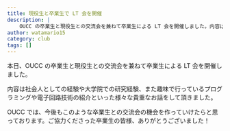 ```yaml
---
title: 現役生と卒業生で LT 会を開催
description: |
    OUCC の卒業生と現役生との交流会を兼ねて卒業生による LT 会を開催しました。内容は社会人としての経験や大学院での研究経験、また趣味で行っているプログラミングや電子回路技術の紹介といった様々な貴重なお話をして頂きました。OUCC では、今後もこのような卒業生との交流会の機会を作っていけたらと思っております。ご協力くださった卒業生の皆様、ありがとうございました！
author: watamario15
category: club
tags: []
---
```


本日、OUCC の卒業生と現役生との交流会を兼ねて卒業生による LT 会を開催しました。

内容は社会人としての経験や大学院での研究経験、また趣味で行っているプログラミングや電子回路技術の紹介といった様々な貴重なお話をして頂きました。

OUCC では、今後もこのような卒業生との交流会の機会を作っていけたらと思っております。ご協力くださった卒業生の皆様、ありがとうございました！
